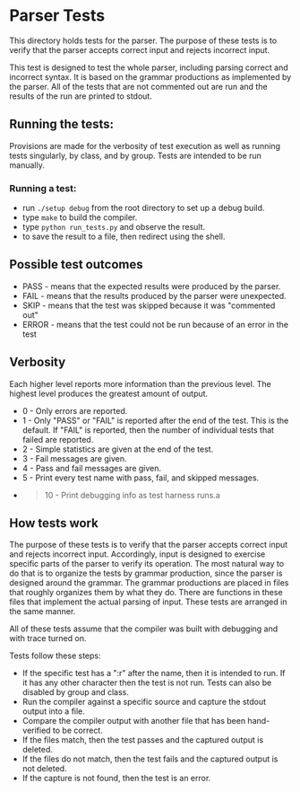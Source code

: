 # Parser Tests
This directory holds tests for the parser. The purpose of these tests is to verify that the parser accepts correct input and rejects incorrect input.

This test is designed to test the whole parser, including parsing correct and incorrect syntax. It is based on the grammar productions as implemented by the parser. All of the tests that are not commented out are run and the results of the run are printed to stdout.

## Running the tests:
Provisions are made for the verbosity of test execution as well as running tests singularly, by class, and by group. Tests are intended to be run manually.

### Running a test:
* run ```./setup debug``` from the root directory to set up a debug build.
* type ```make``` to build the compiler.
* type ```python run_tests.py``` and observe the result.
* to save the result to a file, then redirect using the shell.

## Possible test outcomes
* PASS - means that the expected results were produced by the parser.
* FAIL - means that the results produced by the parser were unexpected.
* SKIP - means that the test was skipped because it was "commented out"
* ERROR - means that the test could not be run because of an error in the test

## Verbosity
Each higher level reports more information than the previous level. The highest level produces the greatest amount of output.
* 0 - Only errors are reported.
* 1 - Only "PASS" or "FAIL" is reported after the end of the test. This is the default. If "FAIL" is reported, then the number of individual tests that failed are reported.
* 2 - Simple statistics are given at the end of the test.
* 3 - Fail messages are given.
* 4 - Pass and fail messages are given.
* 5 - Print every test name with pass, fail, and skipped messages.
* >10 - Print debugging info as test harness runs.a

## How tests work
The purpose of these tests is to verify that the parser accepts correct input and rejects incorrect input. Accordingly, input is designed to exercise specific parts of the parser to verify its operation. The most natural way to do that is to organize the tests by grammar production, since the parser is designed around the grammar. The grammar productions are placed in files that roughly organizes them by what they do. There are functions in these files that implement the actual parsing of input. These tests are arranged in the same manner.

All of these tests assume that the compiler was built with debugging and with trace turned on.

Tests follow these steps:
* If the specific test has a ":r" after the name, then it is intended to run. If it has any other character then the test is not run. Tests can also be disabled by group and class.
* Run the compiler against a specific source and capture the stdout output into a file.
* Compare the compiler output with another file that has been hand-verified to be correct.
* If the files match, then the test passes and the captured output is deleted.
* If the files do not match, then the test fails and the captured output is not deleted.
* If the capture is not found, then the test is an error.
